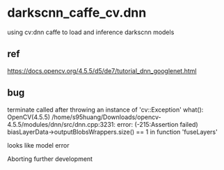 # darkscnn_caffe_cv.dnn
using cv:dnn caffe to load and inference darkscnn models


## ref

https://docs.opencv.org/4.5.5/d5/de7/tutorial_dnn_googlenet.html


## bug 

terminate called after throwing an instance of 'cv::Exception'
  what():  OpenCV(4.5.5) /home/s95huang/Downloads/opencv-4.5.5/modules/dnn/src/dnn.cpp:3231: error: (-215:Assertion failed) biasLayerData->outputBlobsWrappers.size() == 1 in function 'fuseLayers'

looks like model error

Aborting further development